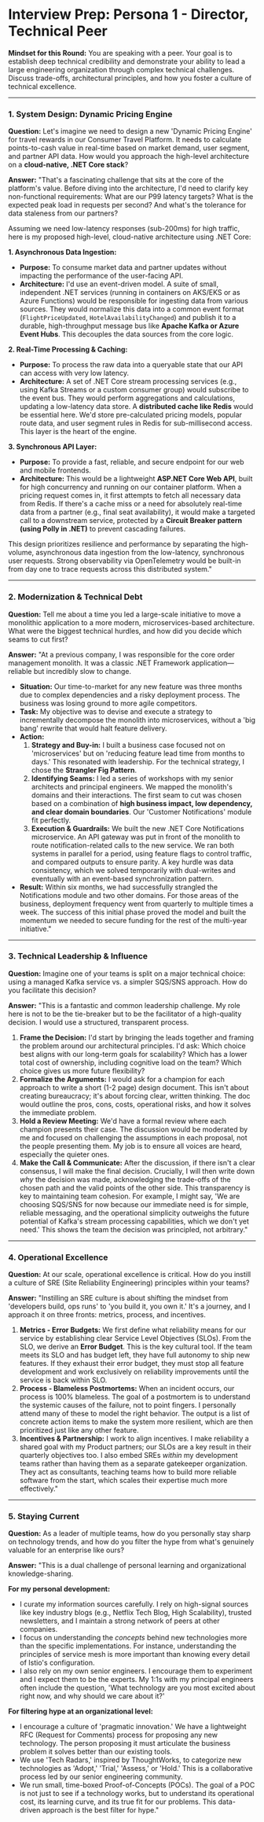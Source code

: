 # Interview Prep: Persona 1 - Director, Technical Peer

**Mindset for this Round:** You are speaking with a peer. Your goal is to establish deep technical credibility and demonstrate your ability to lead a large engineering organization through complex technical challenges. Discuss trade-offs, architectural principles, and how you foster a culture of technical excellence.

---

### 1. System Design: Dynamic Pricing Engine
**Question:** Let's imagine we need to design a new 'Dynamic Pricing Engine' for travel rewards in our Consumer Travel Platform. It needs to calculate points-to-cash value in real-time based on market demand, user segment, and partner API data. How would you approach the high-level architecture on a **cloud-native, .NET Core stack**?

**Answer:**
"That's a fascinating challenge that sits at the core of the platform's value. Before diving into the architecture, I'd need to clarify key non-functional requirements: What are our P99 latency targets? What is the expected peak load in requests per second? And what's the tolerance for data staleness from our partners?

Assuming we need low-latency responses (sub-200ms) for high traffic, here is my proposed high-level, cloud-native architecture using .NET Core:

**1. Asynchronous Data Ingestion:**
*   **Purpose:** To consume market data and partner updates without impacting the performance of the user-facing API.
*   **Architecture:** I'd use an event-driven model. A suite of small, independent .NET services (running in containers on AKS/EKS or as Azure Functions) would be responsible for ingesting data from various sources. They would normalize this data into a common event format (`FlightPriceUpdated`, `HotelAvailabilityChanged`) and publish it to a durable, high-throughput message bus like **Apache Kafka or Azure Event Hubs**. This decouples the data sources from the core logic.

**2. Real-Time Processing & Caching:**
*   **Purpose:** To process the raw data into a queryable state that our API can access with very low latency.
*   **Architecture:** A set of .NET Core stream processing services (e.g., using Kafka Streams or a custom consumer group) would subscribe to the event bus. They would perform aggregations and calculations, updating a low-latency data store. A **distributed cache like Redis** would be essential here. We'd store pre-calculated pricing models, popular route data, and user segment rules in Redis for sub-millisecond access. This layer is the heart of the engine.

**3. Synchronous API Layer:**
*   **Purpose:** To provide a fast, reliable, and secure endpoint for our web and mobile frontends.
*   **Architecture:** This would be a lightweight **ASP.NET Core Web API**, built for high concurrency and running on our container platform. When a pricing request comes in, it first attempts to fetch all necessary data from Redis. If there's a cache miss or a need for absolutely real-time data from a partner (e.g., final seat availability), it would make a targeted call to a downstream service, protected by a **Circuit Breaker pattern (using Polly in .NET)** to prevent cascading failures.

This design prioritizes resilience and performance by separating the high-volume, asynchronous data ingestion from the low-latency, synchronous user requests. Strong observability via OpenTelemetry would be built-in from day one to trace requests across this distributed system."

---

### 2. Modernization & Technical Debt
**Question:** Tell me about a time you led a large-scale initiative to move a monolithic application to a more modern, microservices-based architecture. What were the biggest technical hurdles, and how did you decide which seams to cut first?

**Answer:**
"At a previous company, I was responsible for the core order management monolith. It was a classic .NET Framework application—reliable but incredibly slow to change.
*   **Situation:** Our time-to-market for any new feature was three months due to complex dependencies and a risky deployment process. The business was losing ground to more agile competitors.
*   **Task:** My objective was to devise and execute a strategy to incrementally decompose the monolith into microservices, without a 'big bang' rewrite that would halt feature delivery.
*   **Action:**
    1.  **Strategy and Buy-in:** I built a business case focused not on 'microservices' but on 'reducing feature lead time from months to days.' This resonated with leadership. For the technical strategy, I chose the **Strangler Fig Pattern**.
    2.  **Identifying Seams:** I led a series of workshops with my senior architects and principal engineers. We mapped the monolith's domains and their interactions. The first seam to cut was chosen based on a combination of **high business impact, low dependency, and clear domain boundaries**. Our 'Customer Notifications' module fit perfectly.
    3.  **Execution & Guardrails:** We built the new .NET Core Notifications microservice. An API gateway was put in front of the monolith to route notification-related calls to the new service. We ran both systems in parallel for a period, using feature flags to control traffic, and compared outputs to ensure parity. A key hurdle was data consistency, which we solved temporarily with dual-writes and eventually with an event-based synchronization pattern.
*   **Result:** Within six months, we had successfully strangled the Notifications module and two other domains. For those areas of the business, deployment frequency went from quarterly to multiple times a week. The success of this initial phase proved the model and built the momentum we needed to secure funding for the rest of the multi-year initiative."

---

### 3. Technical Leadership & Influence
**Question:** Imagine one of your teams is split on a major technical choice: using a managed Kafka service vs. a simpler SQS/SNS approach. How do you facilitate this decision?

**Answer:**
"This is a fantastic and common leadership challenge. My role here is not to be the tie-breaker but to be the facilitator of a high-quality decision. I would use a structured, transparent process.

1.  **Frame the Decision:** I'd start by bringing the leads together and framing the problem around our architectural principles. I'd ask: Which choice best aligns with our long-term goals for scalability? Which has a lower total cost of ownership, including cognitive load on the team? Which choice gives us more future flexibility?
2.  **Formalize the Arguments:** I would ask for a champion for each approach to write a short (1-2 page) design document. This isn't about creating bureaucracy; it's about forcing clear, written thinking. The doc would outline the pros, cons, costs, operational risks, and how it solves the immediate problem.
3.  **Hold a Review Meeting:** We'd have a formal review where each champion presents their case. The discussion would be moderated by me and focused on challenging the assumptions in each proposal, not the people presenting them. My job is to ensure all voices are heard, especially the quieter ones.
4.  **Make the Call & Communicate:** After the discussion, if there isn't a clear consensus, I will make the final decision. Crucially, I will then write down *why* the decision was made, acknowledging the trade-offs of the chosen path and the valid points of the other side. This transparency is key to maintaining team cohesion. For example, I might say, 'We are choosing SQS/SNS for now because our immediate need is for simple, reliable messaging, and the operational simplicity outweighs the future potential of Kafka's stream processing capabilities, which we don't yet need.' This shows the team the decision was principled, not arbitrary."

---

### 4. Operational Excellence
**Question:** At our scale, operational excellence is critical. How do you instill a culture of SRE (Site Reliability Engineering) principles within your teams?

**Answer:**
"Instilling an SRE culture is about shifting the mindset from 'developers build, ops runs' to 'you build it, you own it.' It's a journey, and I approach it on three fronts: metrics, process, and incentives.

1.  **Metrics - Error Budgets:** We first define what reliability means for our service by establishing clear Service Level Objectives (SLOs). From the SLO, we derive an **Error Budget**. This is the key cultural tool. If the team meets its SLO and has budget left, they have full autonomy to ship new features. If they exhaust their error budget, they must stop all feature development and work exclusively on reliability improvements until the service is back within SLO.
2.  **Process - Blameless Postmortems:** When an incident occurs, our process is 100% blameless. The goal of a postmortem is to understand the systemic causes of the failure, not to point fingers. I personally attend many of these to model the right behavior. The output is a list of concrete action items to make the system more resilient, which are then prioritized just like any other feature.
3.  **Incentives & Partnership:** I work to align incentives. I make reliability a shared goal with my Product partners; our SLOs are a key result in their quarterly objectives too. I also embed SREs *within* my development teams rather than having them as a separate gatekeeper organization. They act as consultants, teaching teams how to build more reliable software from the start, which scales their expertise much more effectively."

---

### 5. Staying Current
**Question:** As a leader of multiple teams, how do you personally stay sharp on technology trends, and how do you filter the hype from what's genuinely valuable for an enterprise like ours?

**Answer:**
"This is a dual challenge of personal learning and organizational knowledge-sharing.

**For my personal development:**
*   I curate my information sources carefully. I rely on high-signal sources like key industry blogs (e.g., Netflix Tech Blog, High Scalability), trusted newsletters, and I maintain a strong network of peers at other companies.
*   I focus on understanding the *concepts* behind new technologies more than the specific implementations. For instance, understanding the principles of service mesh is more important than knowing every detail of Istio's configuration.
*   I also rely on my own senior engineers. I encourage them to experiment and I expect them to be the experts. My 1:1s with my principal engineers often include the question, 'What technology are you most excited about right now, and why should we care about it?'

**For filtering hype at an organizational level:**
*   I encourage a culture of 'pragmatic innovation.' We have a lightweight RFC (Request for Comments) process for proposing any new technology. The person proposing it must articulate the business problem it solves better than our existing tools.
*   We use 'Tech Radars,' inspired by ThoughtWorks, to categorize new technologies as 'Adopt,' 'Trial,' 'Assess,' or 'Hold.' This is a collaborative process led by our senior engineering community.
*   We run small, time-boxed Proof-of-Concepts (POCs). The goal of a POC is not just to see if a technology works, but to understand its operational cost, its learning curve, and its true fit for our problems. This data-driven approach is the best filter for hype."